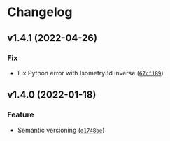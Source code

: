 # Changelog

<!--next-version-placeholder-->

## v1.4.1 (2022-04-26)
### Fix
* Fix Python error with Isometry3d inverse ([`67cf189`](https://github.com/tmigimatsu/ctrl-utils/commit/67cf189ce26458900389879d38e0033b6c1aedaa))

## v1.4.0 (2022-01-18)
### Feature
* Semantic versioning ([`d1748be`](https://github.com/tmigimatsu/ctrl-utils/commit/d1748be30de489d05a696d7a8de486fc30ef5b9e))
